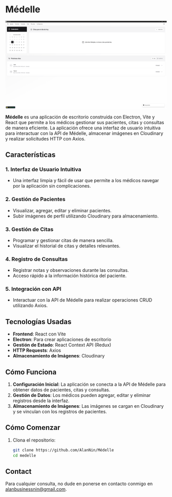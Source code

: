 # Médelle

![Médelle](./public/example.png)

**Médelle** es una aplicación de escritorio construida con Electron, Vite y React que permite a los médicos gestionar sus pacientes, citas y consultas de manera eficiente. La aplicación ofrece una interfaz de usuario intuitiva para interactuar con la API de Médelle, almacenar imágenes en Cloudinary y realizar solicitudes HTTP con Axios.

## Características

### 1. **Interfaz de Usuario Intuitiva**

- Una interfaz limpia y fácil de usar que permite a los médicos navegar por la aplicación sin complicaciones.

### 2. **Gestión de Pacientes**

- Visualizar, agregar, editar y eliminar pacientes.
- Subir imágenes de perfil utilizando Cloudinary para almacenamiento.

### 3. **Gestión de Citas**

- Programar y gestionar citas de manera sencilla.
- Visualizar el historial de citas y detalles relevantes.

### 4. **Registro de Consultas**

- Registrar notas y observaciones durante las consultas.
- Acceso rápido a la información histórica del paciente.

### 5. **Integración con API**

- Interactuar con la API de Médelle para realizar operaciones CRUD utilizando Axios.

## Tecnologías Usadas

- **Frontend**: React con Vite
- **Electron**: Para crear aplicaciones de escritorio
- **Gestión de Estado**: React Context API (Redux)
- **HTTP Requests**: Axios
- **Almacenamiento de Imágenes**: Cloudinary

## Cómo Funciona

1. **Configuración Inicial**: La aplicación se conecta a la API de Médelle para obtener datos de pacientes, citas y consultas.
2. **Gestión de Datos**: Los médicos pueden agregar, editar y eliminar registros desde la interfaz.
3. **Almacenamiento de Imágenes**: Las imágenes se cargan en Cloudinary y se vinculan con los registros de pacientes.

## Cómo Comenzar

1. Clona el repositorio:
   ```bash
   git clone https://github.com/AlanNin/Médelle
   cd medelle
   ```

## Contact

Para cualquier consulta, no dude en ponerse en contacto conmigo en [alanbusinessnin@gmail.com](alanbusinessnin@gmail.com).
